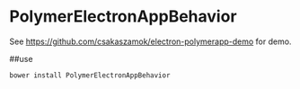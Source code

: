 # PolymerElectronAppBehavior

See https://github.com/csakaszamok/electron-polymerapp-demo for demo.

##use

```
bower install PolymerElectronAppBehavior
```

